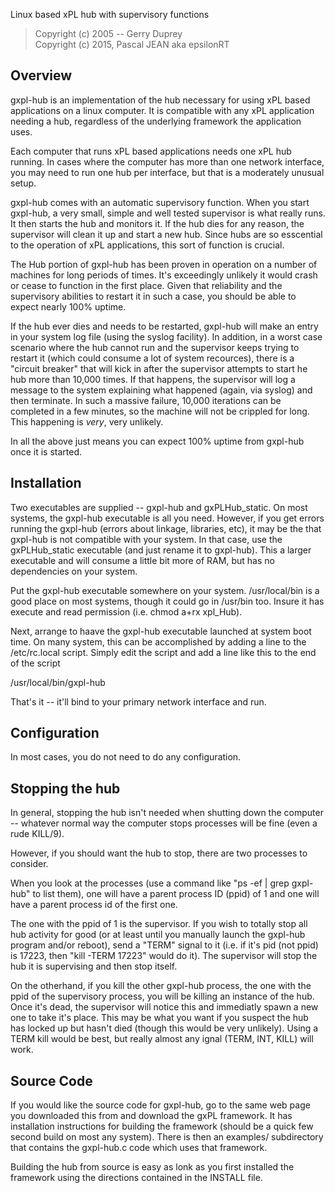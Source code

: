 Linux based xPL hub with supervisory functions  
> Copyright (c) 2005 -- Gerry Duprey  
> Copyright (c) 2015, Pascal JEAN aka epsilonRT

## Overview

gxpl-hub is an implementation of the hub necessary for using xPL based
applications on a linux computer.  It is compatible with any xPL application
needing a hub, regardless of the underlying framework the application uses.

Each computer that runs xPL based applications needs one xPL hub running.  In
cases where the computer has more than one network interface, you may need to
run one hub per interface, but that is a moderately unusual setup.

gxpl-hub comes with an automatic supervisory function.  When you start gxpl-hub,
a very small, simple and well tested supervisor is what really runs.  It then
starts the hub and monitors it.  If the hub dies for any reason, the
supervisor will clean it up and start a new hub.  Since hubs are so esscential
to the operation of xPL applications, this sort of function is crucial.

The Hub portion of gxpl-hub has been proven in operation on a number of
machines for long periods of times.  It's exceedingly unlikely it would crash
or cease to function in the first place.  Given that reliability and the
supervisory abilities to restart it in such a case, you should be able to
expect nearly 100% uptime. 

If the hub ever dies and needs to be restarted, gxpl-hub will make an entry in
your system log file (using the syslog facility).  In addition, in a worst
case scenario where the hub cannot run and the supervisor keeps trying to
restart it (which could consume a lot of system recources), there is a
"circuit breaker" that will kick in after the supervisor attempts to start he
hub more than 10,000 times.  If that happens, the supervisor will log a
message to the system explaining what happened (again, via syslog) and then
terminate.  In such a massive failure, 10,000 iterations can be completed in a
few minutes, so the machine will not be crippled for long.  This happening is
*very*, very unlikely.

In all the above just means you can expect 100% uptime from gxpl-hub once it is
started.

## Installation 

Two executables are supplied -- gxpl-hub and gxPLHub_static.  On most systems,
the gxpl-hub executable is all you need.  However, if you get errors running
the gxpl-hub (errors about linkage, libraries, etc), it may be the that gxpl-hub
is not compatible with your system.  In that case, use the gxPLHub_static
executable (and just rename it to gxpl-hub).  This a larger executable and will
consume a little bit more of RAM, but has no dependencies on your system.

Put the gxpl-hub executable somewhere on your system.  /usr/local/bin is a good
place on most systems, though it could go in /usr/bin too.  Insure it has
execute and read permission (i.e. chmod a+rx xpl_Hub).

Next, arrange to haave the gxpl-hub executable launched at system boot time.
On many system, this can be accomplished by adding a line to the /etc/rc.local
script.  Simply edit the script and add a line like this to the end of the
script

/usr/local/bin/gxpl-hub

That's it -- it'll bind to your primary network interface and run.


## Configuration

In most cases, you do not need to do any configuration.

## Stopping the hub

In general, stopping the hub isn't needed when shutting down the computer --
whatever normal way the computer stops processes will be fine (even a rude
KILL/9).

However, if you should want the hub to stop, there are two processes to consider.  

When you look at the processes (use a command like "ps -ef | grep gxpl-hub" to
list them), one will have a parent process ID (ppid) of 1 and one will have a
parent process id of the first one.

The one with the ppid of 1 is the supervisor.  If you wish to totally stop all
hub activity for good (or at least until you manually launch the gxpl-hub
program and/or reboot), send a "TERM" signal to it (i.e. if it's pid (not
ppid) is 17223, then "kill -TERM 17223" would do it).  The supervisor will
stop the hub it is supervising and then stop itself.

On the otherhand, if you kill the other gxpl-hub process, the one with the ppid
of the supervisory process, you will be killing an instance of the hub.  Once
it's dead, the supervisor will notice this and immediatly spawn a new one to
take it's place.  This may be what you want if you suspect the hub has locked
up but hasn't died (though this would be very unlikely).  Using a TERM kill
would be best, but really almost any ignal (TERM, INT, KILL) will work.

## Source Code

If you would like the source code for gxpl-hub, go to the same web page you
downloaded this from and download the gxPL framework.  It has
installation instructions for building the framework (should be a quick few
second build on most any system).  There is then an examples/ subdirectory
that contains the gxpl-hub.c code which uses that framework.

Building the hub from source is easy as lonk as you first installed the
framework using the directions contained in the INSTALL file.
